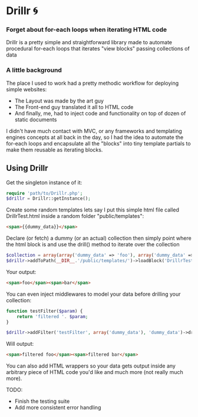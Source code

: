 Drillr :cyclone:
====

### Forget about for-each loops when iterating HTML code

Drillr is a pretty simple and straightforward library made to automate procedural for-each loops that iterates "view blocks" passing collections of data

### A little background  

The place I used to work had a pretty methodic workflow for deploying simple websites:
 * The Layout was made by the art guy
 * The Front-end guy translated it all to HTML code
 * And finally, me, had to inject code and functionality on top of dozen of static documents

I didn't have much contact with MVC, or any frameworks and templating engines concepts at all back in the day, so I had the idea to automate the for-each loops and encapsulate all the "blocks" into tiny template partials to make them reusable as iterating blocks.

Using Drillr
----------

Get the singleton instance of it:
```php
require 'path/to/Drillr.php';
$drillr = Drillr::getInstance();
```

Create some random templates lets say I put this simple html file called DrillrTest.html inside a random folder "public/templates":
```html
<span>{{dummy_data}}</span>
```

Declare (or fetch) a dummy (or an actual) collection then simply point where the html block is and use the drill() method to iterate over the collection  
```php
$collection = array(array('dummy_data' => 'foo'), array('dummy_data' => 'bar'));
$drillr->addToPath(__DIR__.'/public/templates/')->loadBlock('DrillrTest.html')->drill($collection);
```

Your output:
```html
<span>foo</span><span>bar</span>
```

You can even inject middlewares to model your data before drilling your collection:
```php
function testFilter($param) {
    return 'filtered '. $param;
}

$drillr->addFilter('testFilter', array('dummy_data'), 'dummy_data')->drill($collection);
```
Will output:
```html
<span>filtered foo</span><span>filtered bar</span>
```

You can also add HTML wrappers so your data gets output inside any arbitrary piece of HTML code you'd like and much more (not really much more). 

TODO:
 * Finish the testing suite
 * Add more consistent error handling
